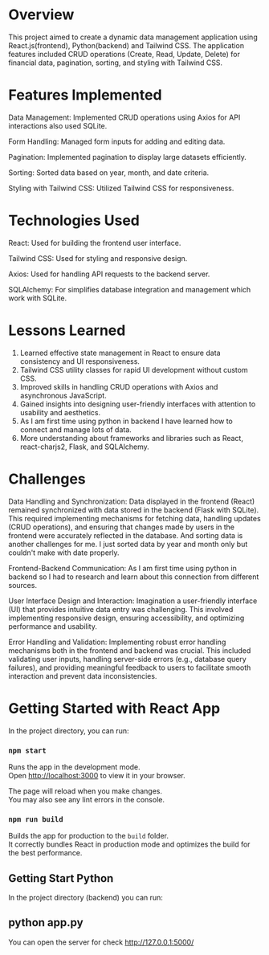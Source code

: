 # Overview
This project aimed to create a dynamic data management application using React.js(frontend), Python(backend) and Tailwind CSS. The application features included CRUD operations (Create, Read, Update, Delete) for financial data, pagination, sorting, and styling with Tailwind CSS.

# Features Implemented
Data Management: Implemented CRUD operations using Axios for API interactions also used SQLite.

Form Handling: Managed form inputs for adding and editing data.

Pagination: Implemented pagination to display large datasets efficiently.

Sorting: Sorted data based on year, month, and date criteria.

Styling with Tailwind CSS: Utilized Tailwind CSS for responsiveness.

# Technologies Used
React: Used for building the frontend user interface.

Tailwind CSS: Used for styling and responsive design.

Axios: Used for handling API requests to the backend server.

SQLAlchemy: For simplifies database integration and management which work with SQLite.

# Lessons Learned
1. Learned effective state management in React to ensure data consistency and UI responsiveness.
2. Tailwind CSS utility classes for rapid UI development without custom CSS.
3. Improved skills in handling CRUD operations with Axios and asynchronous JavaScript.
4. Gained insights into designing user-friendly interfaces with attention to usability and aesthetics.
5. As I am first time using python in backend I have learned how to connect and manage lots of data.
6. More understanding about frameworks and libraries such as React, react-charjs2, Flask, and SQLAlchemy.

# Challenges
Data Handling and Synchronization: Data displayed in the frontend (React) remained synchronized with data stored in the backend (Flask with SQLite). This required implementing mechanisms for fetching data, handling updates (CRUD operations), and ensuring that changes made by users in the frontend were accurately reflected in the database. And sorting data is another challenges for me. I just sorted data by year and month only but couldn't make with date properly.

Frontend-Backend Communication: As I am first time using python in backend so I had to research and learn about this connection from different sources. 

User Interface Design and Interaction: Imagination a user-friendly interface (UI) that provides intuitive data entry was challenging. This involved implementing responsive design, ensuring accessibility, and optimizing performance and usability.

Error Handling and Validation: Implementing robust error handling mechanisms both in the frontend and backend was crucial. This included validating user inputs, handling server-side errors (e.g., database query failures), and providing meaningful feedback to users to facilitate smooth interaction and prevent data inconsistencies.


# Getting Started with React App

In the project directory, you can run:

### `npm start`

Runs the app in the development mode.\
Open [http://localhost:3000](http://localhost:3000) to view it in your browser.

The page will reload when you make changes.\
You may also see any lint errors in the console.

### `npm run build`

Builds the app for production to the `build` folder.\
It correctly bundles React in production mode and optimizes the build for the best performance.

## Getting Start Python

In the project directory (backend) you can run:

## python app.py
You can open the server for check http://127.0.0.1:5000/




